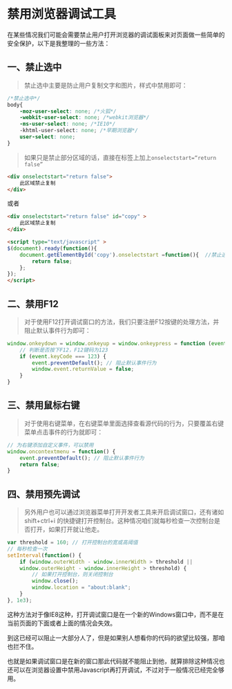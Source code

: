 # 禁用浏览器调试工具

在某些情况我们可能会需要禁止用户打开浏览器的调试面板来对页面做一些简单的安全保护，以下是我整理的一些方法：

## 一、禁止选中

> 禁止选中主要是防止用户复制文字和图片，样式中禁用即可：

```css
/*禁止选中*/ 
body{ 
    -moz-user-select: none; /*火狐*/ 
    -webkit-user-select: none; /*webkit浏览器*/ 
    -ms-user-select: none; /*IE10*/ 
    -khtml-user-select: none; /*早期浏览器*/ 
    user-select: none; 
}
```

> 如果只是禁止部分区域的话，直接在标签上加上`onselectstart=“return false”`

```html
<div onselectstart="return false">
	此区域禁止复制
</div>
```

或者

```html
<div onselectstart="return false" id="copy" >
	此区域禁止复制
</div>

<script type="text/javascript" >
$(document).ready(function(){
    document.getElementById('copy').onselectstart =function(){  //禁止选中
        return false;
    };
});
</script>
```

## 二、禁用F12

> 对于使用F12打开调试窗口的方法，我们只要注册F12按键的处理方法，并阻止默认事件行为即可：

```javascript
window.onkeydown = window.onkeyup = window.onkeypress = function (event) {
	// 判断是否按下F12，F12键码为123
	if (event.keyCode === 123) {
		event.preventDefault(); // 阻止默认事件行为
        window.event.returnValue = false;
	}
}
```

## 三、禁用鼠标右键

> 对于使用右键菜单，在右键菜单里面选择查看源代码的行为，只要覆盖右键菜单点击事件的行为就即可：

```javascript
// 为右键添加自定义事件，可以禁用
window.oncontextmenu = function() {
	event.preventDefault(); // 阻止默认事件行为
    return false;
}
```

## 四、禁用预先调试

> 另外用户也可以通过浏览器菜单打开开发者工具来开启调试窗口，还有诸如 shift+ctrl+i 的快捷键打开控制台。这种情况咱们就每秒检查一次控制台是否打开，如果打开就让他走。

```javascript
var threshold = 160; // 打开控制台的宽或高阈值
// 每秒检查一次
setInterval(function() {
	if (window.outerWidth - window.innerWidth > threshold || 
	window.outerHeight - window.innerHeight > threshold) {
		// 如果打开控制台，则关闭控制台
		window.close();  
        window.location = "about:blank";  
	}
}, 1e3);
```

这种方法对于像IE8这种，打开调试窗口是在一个新的Windows窗口中，而不是在当前页面的下面或者上面的情况会失效。

到这已经可以阻止一大部分人了，但是如果别人想看你的代码的欲望比较强，那咱也拦不住。

也就是如果调试窗口是在新的窗口那此代码就不能阻止到他，就算排除这种情况也还可以在浏览器设置中禁用Javascript再打开调试，不过对于一般情况已经完全够用。
